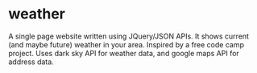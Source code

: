 # weather
A single page website written using JQuery/JSON APIs. It shows current (and maybe future) weather in your area. Inspired by a free code camp project. Uses dark sky API for weather data, and google maps API for address data.
